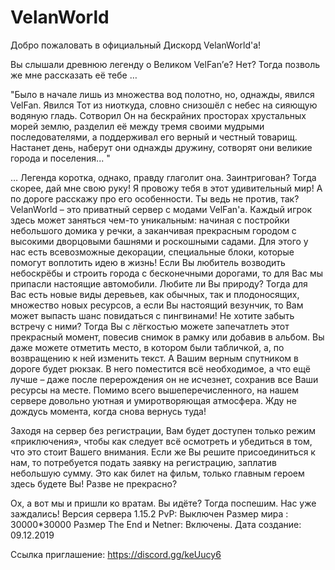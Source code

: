 # VelanWorld
Добро пожаловать в официальный Дискорд VelanWorld'a!

Вы слышали древнюю легенду о Великом VelFan’е? Нет? Тогда позволь же мне рассказать её тебе … 

"Было в начале лишь из множества вод полотно, но, однажды, явился VelFan. Явился Тот из ниоткуда, словно снизошёл с небес на сияющую водяную гладь. Сотворил Он на бескрайних просторах хрустальных морей землю, разделил её между тремя своими мудрыми последователями, а поддерживал его верный и честный товарищ. Настанет день, наберут они однажды дружину, сотворят они великие города и поселения... " 

… Легенда коротка, однако, правду глаголит она. Заинтригован? Тогда скорее, дай мне свою руку! Я провожу тебя в этот удивительный мир! А по дороге расскажу про его особенности. Ты ведь не против, так?
VelanWorld – это приватный сервер с модами VelFan'a. Каждый игрок здесь может заняться чем-то уникальным: начиная с постройки небольшого домика у речки, а заканчивая прекрасным городом с высокими дворцовыми башнями и роскошными садами. Для этого у нас есть всевозможные декорации, специальные блоки, которые помогут воплотить идею в жизнь! Если Вы любитель возводить небоскрёбы и строить города с бесконечными дорогами, то для Вас мы припасли настоящие автомобили. Любите ли Вы природу? Тогда для Вас есть новые виды деревьев, как обычных, так и плодоносящих, множество новых ресурсов, а если Вы настоящий везунчик, то Вам может выпасть шанс повидаться с пингвинами! Не хотите забыть встречу с ними? Тогда Вы с лёгкостью можете запечатлеть этот прекрасный момент, повесив снимок в рамку или добавив в альбом. Вы даже можете отметить место, в котором были табличкой, а, по возвращению к ней изменить текст. А Вашим верным спутником в дороге будет рюкзак. В него поместится всё необходимое, а что ещё лучше – даже после перерождения он не исчезнет, сохранив все Ваши ресурсы на месте. Помимо всего вышеперечисленного, на нашем сервере довольно уютная и умиротворяющая атмосфера. Жду не дождусь момента, когда снова вернусь туда! 

Заходя на сервер без регистрации, Вам будет доступен только режим «приключения», чтобы как следует всё осмотреть и убедиться в том, что это стоит Вашего внимания. Если же Вы решите присоединиться к нам, то потребуется подать заявку на регистрацию, заплатив небольшую сумму. Это как билет на фильм, только главным героем здесь будете Вы! Разве не прекрасно? 

Ох, а вот мы и пришли ко вратам. Вы идёте? Тогда поспешим. Нас уже заждались!
Версия сервера 1.15.2
PvP: Выключен
Размер мира : 30000*30000
Размер The End и Netner: Включены.
Дата создание: 09.12.2019

Ссылка приглашение: https://discord.gg/keUucy6
